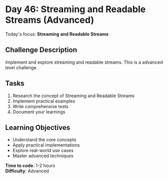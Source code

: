 # Day 46: Streaming and Readable Streams (Advanced)

Today's focus: **Streaming and Readable Streams**

## Challenge Description
Implement and explore streaming and readable streams. This is a advanced level challenge.

## Tasks
1. Research the concept of Streaming and Readable Streams
2. Implement practical examples
3. Write comprehensive tests
4. Document your learnings

## Learning Objectives
- Understand the core concepts
- Apply practical implementations
- Explore real-world use cases
- Master advanced techniques

**Time to code**: 1-2 hours  
**Difficulty**: Advanced